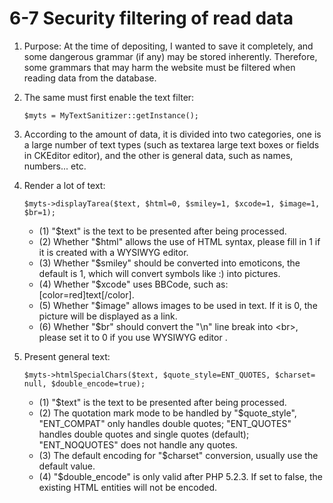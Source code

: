 # 6-7 Security filtering of read data



1. Purpose: At the time of depositing, I wanted to save it completely, and some dangerous grammar \(if any\) may be stored inherently. Therefore, some grammars that may harm the website must be filtered when reading data from the database.
2. The same must first enable the text filter:

   ```text
   $myts = MyTextSanitizer::getInstance();
   ```

3. According to the amount of data, it is divided into two categories, one is a large number of text types \(such as textarea large text boxes or fields in CKEditor editor\), and the other is general data, such as names, numbers... etc.
4. Render a lot of text:

   ```text
   $myts->displayTarea($text, $html=0, $smiley=1, $xcode=1, $image=1, $br=1);
   ```

   * \(1\) "$text" is the text to be presented after being processed.
   * \(2\) Whether "$html" allows the use of HTML syntax, please fill in 1 if it is created with a WYSIWYG editor.
   * \(3\) Whether "$smiley" should be converted into emoticons, the default is 1, which will convert symbols like :\) into pictures.
   * \(4\) Whether "$xcode" uses BBCode, such as: \[color=red\]text\[/color\].
   * \(5\) Whether "$image" allows images to be used in text. If it is 0, the picture will be displayed as a link.
   * \(6\) Whether "$br" should convert the "\n" line break into &lt;br&gt;, please set it to 0 if you use WYSIWYG editor .

5. Present general text:

   ```text
   $myts->htmlSpecialChars($text, $quote_style=ENT_QUOTES, $charset= null, $double_encode=true);
   ```

   * \(1\) "$text" is the text to be presented after being processed.
   * \(2\) The quotation mark mode to be handled by "$quote\_style", "ENT\_COMPAT" only handles double quotes; "ENT\_QUOTES" handles double quotes and single quotes \(default\); "ENT\_NOQUOTES" does not handle any quotes.
   * \(3\) The default encoding for "$charset" conversion, usually use the default value.
   * \(4\) "$double\_encode" is only valid after PHP 5.2.3. If set to false, the existing HTML entities will not be encoded.

